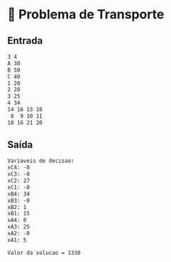 # 🚚 Problema de Transporte

## Entrada

```txt
3 4
A 30
B 50
C 40
1 20
2 28
3 25
4 34
14 16 13 18
 8  9 10 11
18 16 21 20
```

## Saída

```txt
Variaveis de decisao: 
xC4: -0
xC3: -0
xC2: 27
xC1: -0
xB4: 34
xB3: -0
xB2: 1
xB1: 15
xA4: 0
xA3: 25
xA2: -0
xA1: 5

Valor da solucao = 1330
```
